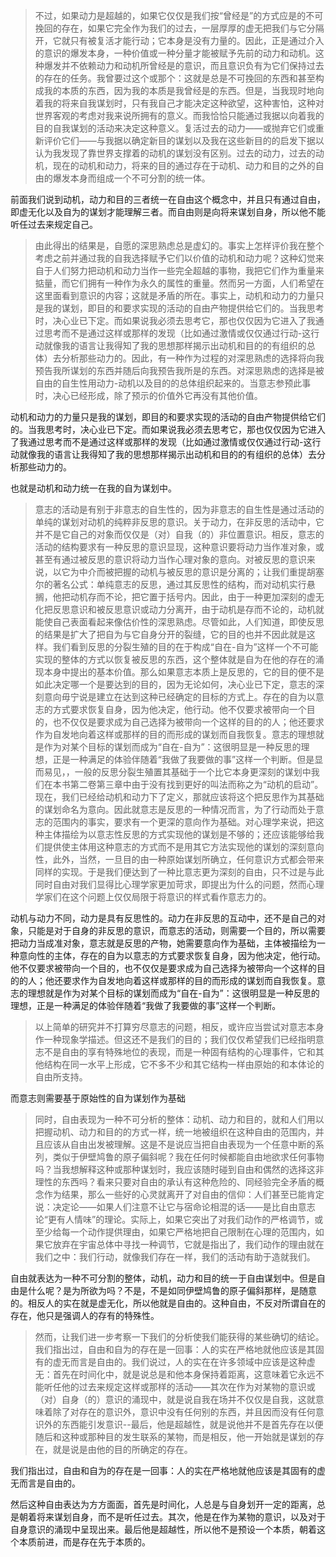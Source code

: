<blockquote data-pid="2XXcMJ2v">不过，如果动力是超越的，如果它仅仅是我们按“曾经是”的方式应是的不可挽回的存在，如果它完全作为我们的过去，一层厚厚的虚无把我们与它分隔开，它就只有被复活才能行动；它本身是没有力量的。因此，正是通过介入的意识的爆发本身，一种价值或一种分量才能被赋予先前的动力和动机。这种爆发并不依赖动力和动机所曾经是的意识，而且意识负有为它们保持过去的存在的任务。我曾要过这个或那个：这就是总是不可挽回的东西和甚至构成我的本质的东西，因为我的本质是我曾经是的东西。但是，当我现时地向着我的将来自我谋划时，只有我自己才能决定这种欲望，这种害怕，这种对世界客观的考虑对我来说所拥有的意义。而我恰恰只能通过我据以向着我的目的自我谋划的活动来决定这种意义。复活过去的动力——或抛弃它们或重新评价它们——与我据以确定新目的谋划以及我在这些新目的的启发下据以认为我发现了靠世界支撑着的动机的谋划没有区别。过去的动力，过去的动机，现在的动机和动力，将来的目的通过存在于动机、动力和目的之外的自由的爆发本身而组成一个不可分割的统一体。</blockquote><p data-pid="Z-4Py5Ze">前面我们说到动机，动力和目的三者统一在自由这个概念中，并且只有通过自由，即虚无化以及自为的谋划才能理解三者。而自由则是向将来谋划自身，所以他不能听任过去来规定自己。</p><blockquote data-pid="YxfGz81C">由此得出的结果是，自愿的深思熟虑总是虚幻的。事实上怎样评价我在整个考虑之前并通过我的自我选择赋予它们以价值的动机和动力呢？这种幻觉来自于人们努力把动机和动力当作一些完全超越的事物，我把它们作为重量来掂量，而它们拥有一种作为永久的属性的重量。然而另一方面，人们希望在这里面看到意识的内容；这就是矛盾的所在。事实上，动机和动力的力量只是我的谋划，即目的和要求实现的活动的自由产物提供给它们的。当我思考时，决心业已下定。而如果说我必须去思考它，那也仅仅因为它进入了我通过思考而不是通过这样或那样的发现（比如通过激情或仅仅通过行动-这行动就像我的语言让我得知了我的思想那样揭示出动机和目的的有组织的总体）去分析那些动力的。因此，有一种作为过程的对深思熟虑的选择将向我预告我所谋划的东西并随后向我预告我所是的东西。对深思熟虑的选择是被自由的自生性用动力-动机以及目的的总体组织起来的。当意志参预此事时，决心已经形成，除了预示的价值外它再没有其他价值。</blockquote><p data-pid="W0dTrw4l">动机和动力的力量只是我的谋划，即目的和要求实现的活动的自由产物提供给它们的。当我思考时，决心业已下定。而如果说我必须去思考它，那也仅仅因为它进入了我通过思考而不是通过这样或那样的发现（比如通过激情或仅仅通过行动-这行动就像我的语言让我得知了我的思想那样揭示出动机和目的的有组织的总体）去分析那些动力的。</p><p data-pid="cYVqDm8V">也就是动机和动力统一在我的自为谋划中。</p><blockquote data-pid="xnLOupjK">意志的活动是有别于非意志的自生性的，因为非意志的自生性是通过活动的单纯的谋划对动机的纯粹非反思的意识。关于动力，在非反思的活动中，它并不是它自己的对象而仅仅是（对）自我（的）非位置意识。相反，意志的活动的结构要求有一种反思的意识显现，这种意识要将动力当作准对象，或甚至有通过被反思的意识将动力当作心理对象的意向。对被反思的意识来说，以它为中介而被把握的动机与被反思的意识是分离的；让我们重提胡塞尔的著名公式：单纯意志的反思，通过其反思性的结构，而对动机实行悬搁，他把动机存而不论，把它置于括号内。因此，由于一种更加深刻的虚无化把反思意识和被反思意识或动力分离开，由于动机是存而不论的，动机就能使自己表面看起来像估价性的深思熟虑。尽管如此，人们知道，即使反思的结果是扩大了把自为与它自身分开的裂缝，它的目的也并不因此就是这样。我们看到反思的分裂生殖的目的在于构成“自在-自为”这样一个不可能实现的整体的方式以恢复被反思的东西，这个整体就是自为在他的存在的涌现本身中提出的基本价值。那么如果意志本质上是反思的，它的目的便不是如此决定哪一个是要达到的目的，因为无论如何，决心业已下定，意志的深刻意向毋宁说是建立在达到这种已经确定的目标的方式上。存在的自为以意志的方式要求恢复自身，因为他决定，他行动。他不仅要求被带向一个目的，也不仅仅是要求成为自己选择为被带向一个这样的目的的人；他还要求作为自发地向着这样或那样的目的而形成的谋划而自我恢复。意志的理想就是作为对某个目标的谋划而成为“自在-自为”：这很明显是一种反思的理想，正是一种满足的体验伴随着“我做了我要做的事”这样一个判断。但是显而易见，，一般的反思分裂生殖置其基础于一个比它本身更深刻的谋划中我们在本书第二卷第三章中由于没有找到更好的叫法而称之为“动机的启动”。现在，我们已经给动机和动力下了定义，那就应该将这个把反思作为其基础的谋划命名为意向。因此就意志是反思的一种情况而言，为了行动而处于意志的范围内的事实，要求有一个更深的意向作为基础。对心理学来说，把这种主体描绘为以意志性反思的方式实现他的谋划是不够的；还应该能够给我们提供使主体用这种意志的方式而不是用其它方法实现他的谋划的深刻意向性，此外，当然，一旦目的由一种原始谋划所确立，任何意识方式都会带来同样的实现。于是我们便达到了一种比意志更为深刻的自由，只不过是与此同时自由对我们显得比心理学家更加苛求，即提出为什么的问题，然而心理学家们在这个问题上仅仅局限于将意识的样式看作意志力的。</blockquote><p data-pid="5KX-O2w4">动机与动力不同，动力是具有反思性的。动力在非反思的互动中，还不是自己的对象，只能是对于自身的非反思的意识，而意志的活动，则需要一个目的，所以需要把动力当成准对象，意志就是反思的产物，她需要意向作为基础，主体被描绘为一种意向性的主体，存在的自为以意志的方式要求恢复自身，因为他决定，他行动。他不仅要求被带向一个目的，也不仅仅是要求成为自己选择为被带向一个这样的目的的人；他还要求作为自发地向着这样或那样的目的而形成的谋划而自我恢复。意志的理想就是作为对某个目标的谋划而成为“自在-自为”：这很明显是一种反思的理想，正是一种满足的体验伴随着“我做了我要做的事”这样一个判断。</p><blockquote data-pid="zZJ1LtZ2">以上简单的研究并不打算穷尽意志的问题，相反，或许应当尝试对意志本身作一种现象学描述。但这还不是我们的目的；我们仅仅希望我们已经指明意志不是自由的享有特殊地位的表现，而是一种固有结构的心理事件，它和其他结构在同一水平上形成，它不多不少和其它结构一样由原始的和本体论的自由所支持。</blockquote><p data-pid="7gwVEa2R">而意志则需要基于原始性的自为谋划作为基础</p><blockquote data-pid="Eho6Mdaf">同时，自由表现为一种不可分析的整体：动机、动力和目的，就和人们用以把握动机、动力和目的的方式一样，统一地被组织在这种自由的范围内，并且应该从自由出发被理解。这是不是说应当把自由表现为一个任意中断的系列，类似于伊壁鸠鲁的原子偏斜呢？我在任何时候都能自由地欲求任何事物吗？当我想解释这种或那种谋划时，我应该随时碰到自由和偶然的选择这非理性的东西吗？看来只要对自由的承认有这种危险的、同经验完全矛盾的概念作为结果，那么一些好的心灵就离开了对自由的信仰：人们甚至已能肯定说：决定论——如果人们注意不让它与宿命论相混的话——是比自由意志论“更有人情味”的理论。实际上，如果它突出了对我们动作的严格调节，或至少给每一个动作提供理由，如果它严格地把自己限制在心理的范围内，如果它放弃在宇宙总体中寻找一种调节，它就是指出了，我们动作的理由就在我们之中：我们行动，就像我们存在一样，我们的活动有助于造就我们。</blockquote><p data-pid="ChnE4fp-">自由就表达为一种不可分割的整体，动机，动力和目的统一于自由谋划中。但是自由是什么呢？是为所欲为吗？不是，不是如同伊壁鸠鲁的原子偏斜那样，是随意的。相反人的实在就是虚无化，所以他就是自由的。这种自由，不反对所谓自在的存在，他只是强调人的存有的特殊性。</p><blockquote data-pid="LXOe93A4">然而，让我们进一步考察一下我们的分析使我们能获得的某些确切的结论。我们指出过，自由和自为的存在是一回事：人的实在严格地就他应该是其固有的虚无而言是自由的。我们说过，人的实在在许多领域中应该是这种虚无：首先在时间化中，就是说总是和他本身保持着距离，这意味着它永远不能听任他的过去来规定这样或那样的活动——其次在作为对某物的意识或（对）自身（的）意识的涌现中，就是说自我在场并不仅仅是自我，这就意味着除了对存在的意识外，意识中没有任何别的东西，并且因而没有任何意识外的东西能引发意识--最后，他是超越性，就是说他并不是首先存在以便随后和这种或那种目的发生联系的某物，而是相反，他一开始就是谋划的存在，就是说是由他的目的所确定的存在。</blockquote><p data-pid="O4-DT2Iv">我们指出过，自由和自为的存在是一回事：人的实在严格地就他应该是其固有的虚无而言是自由的。</p><p data-pid="yZmyT7t4">然后这种自由表达为方方面面，首先是时间化，人总是与自身划开一定的距离，总是朝着将来谋划自身，而不是听任过去。其次，他是在作为某物的意识，以及对于自身意识的涌现中呈现出来。最后他是超越性，所以他不是预设一个本质，朝着这个本质前进，而是存在先于本质的。</p><p></p>